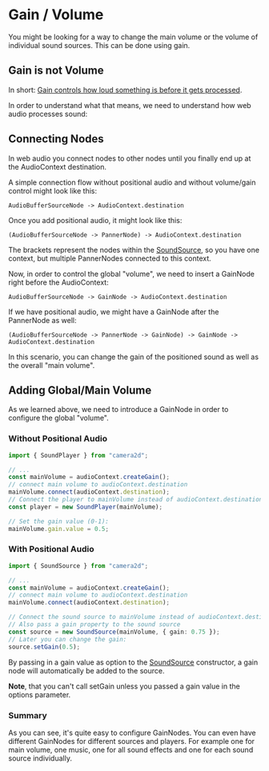 # Gain / Volume

You might be looking for a way to change the main volume or the volume of individual sound sources.
This can be done using gain.

## Gain is not Volume
In short: [Gain controls how loud something is before it gets processed](https://www.musicianonamission.com/gain-vs-volume/).

In order to understand what that means, we need to understand how web audio processes sound:

## Connecting Nodes
In web audio you connect nodes to other nodes until you finally end up at the AudioContext destination.

A simple connection flow without positional audio and without volume/gain control might look like this:
```
AudioBufferSourceNode -> AudioContext.destination
```

Once you add positional audio, it might look like this:
```
(AudioBufferSourceNode -> PannerNode) -> AudioContext.destination
```

The brackets represent the nodes within the [SoundSource](../api/classes/SoundSource.md), so you have one context, but multiple PannerNodes connected to this context.

Now, in order to control the global "volume", we need to insert a GainNode right before the AudioContext:

```
AudioBufferSourceNode -> GainNode -> AudioContext.destination
```

If we have positional audio, we might have a GainNode after the PannerNode as well:

```
(AudioBufferSourceNode -> PannerNode -> GainNode) -> GainNode -> AudioContext.destination
```

In this scenario, you can change the gain of the positioned sound as well as the overall "main volume".

## Adding Global/Main Volume

As we learned above, we need to introduce a GainNode in order to configure the global "volume".

### Without Positional Audio

```typescript
import { SoundPlayer } from "camera2d";

// ...
const mainVolume = audioContext.createGain();
// connect main volume to audioContext.destination
mainVolume.connect(audioContext.destination);
// Connect the player to mainVolume instead of audioContext.destination!
const player = new SoundPlayer(mainVolume);

// Set the gain value (0-1):
mainVolume.gain.value = 0.5;
```
### With Positional Audio

```typescript
import { SoundSource } from "camera2d";

// ...
const mainVolume = audioContext.createGain();
// connect main volume to audioContext.destination
mainVolume.connect(audioContext.destination);

// Connect the sound source to mainVolume instead of audioContext.destination!
// Also pass a gain property to the sound source
const source = new SoundSource(mainVolume, { gain: 0.75 });
// Later you can change the gain:
source.setGain(0.5);
```

By passing in a gain value as option to the [SoundSource](../api/classes/SoundSource.md) constructor, a gain node will automatically be added to the source.

**Note**, that you can't call setGain unless you passed a gain value in the options parameter.

### Summary

As you can see, it's quite easy to configure GainNodes. You can even have different GainNodes for different sources and players. For example one for main volume, one music, one for all sound effects and one for each sound source individually.
